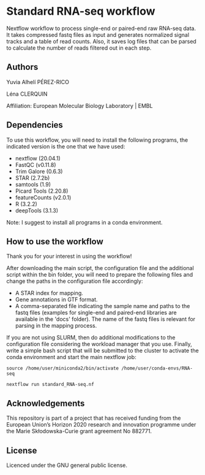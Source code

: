 # Standard RNA-seq workflow

Nextflow workflow to process single-end or paired-end raw RNA-seq data. It takes compressed fastq files as input and generates normalized signal tracks and a table of read counts. Also, it saves log files that can be parsed to calculate the number of reads filtered out in each step.

## Authors

Yuvia Alhelí PÉREZ-RICO

Léna CLERQUIN

Affiliation: European Molecular Biology Laboratory | EMBL

## Dependencies

To use this workflow, you will need to install the following programs, the indicated version is the one that we have used:

- nextflow (20.04.1)
- FastQC (v0.11.8)
- Trim Galore (0.6.3)
- STAR (2.7.2b)
- samtools (1.9)
- Picard Tools (2.20.8)
- featureCounts (v2.0.1)
- R (3.2.2)
- deepTools (3.1.3)

Note: I suggest to install all programs in a conda environment.

## How to use the workflow

Thank you for your interest in using the workflow!

After downloading the main script, the configuration file and the additional script within the bin folder, you will need to prepare the following files and change the paths in the configuration file accordingly:

- A STAR index for mapping.
- Gene annotations in GTF format.
- A comma-separated file indicating the sample name and paths to the fastq files (examples for single-end and paired-end libraries are available in the 'docs' folder). The name of the fastq files is relevant for parsing in the mapping process.

If you are not using SLURM, then do additional modifications to the configuration file considering the workload manager that you use. Finally, write a simple bash script that will be submitted to the cluster to activate the conda environment and start the main nextflow job:

`source /home/user/miniconda2/bin/activate /home/user/conda-envs/RNA-seq`

`nextflow run standard_RNA-seq.nf`

## Acknowledgements

This repository is part of a project that has received funding from the European Union’s Horizon 2020 research and innovation programme under the Marie Skłodowska-Curie grant agreement No 882771.

## License

Licenced under the GNU general public license.

